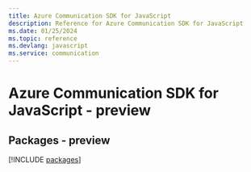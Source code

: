 ```yaml
---
title: Azure Communication SDK for JavaScript
description: Reference for Azure Communication SDK for JavaScript
ms.date: 01/25/2024
ms.topic: reference
ms.devlang: javascript
ms.service: communication
---
```

# Azure Communication SDK for JavaScript - preview
## Packages - preview
[!INCLUDE [packages](communication-index.md)]